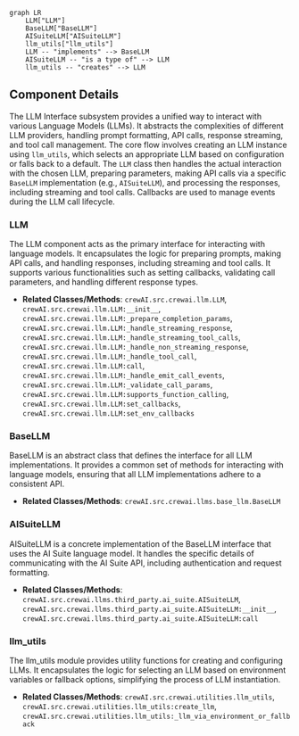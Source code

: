 ```mermaid
graph LR
    LLM["LLM"]
    BaseLLM["BaseLLM"]
    AISuiteLLM["AISuiteLLM"]
    llm_utils["llm_utils"]
    LLM -- "implements" --> BaseLLM
    AISuiteLLM -- "is a type of" --> LLM
    llm_utils -- "creates" --> LLM
```

## Component Details

The LLM Interface subsystem provides a unified way to interact with various Language Models (LLMs). It abstracts the complexities of different LLM providers, handling prompt formatting, API calls, response streaming, and tool call management. The core flow involves creating an LLM instance using `llm_utils`, which selects an appropriate LLM based on configuration or falls back to a default. The `LLM` class then handles the actual interaction with the chosen LLM, preparing parameters, making API calls via a specific `BaseLLM` implementation (e.g., `AISuiteLLM`), and processing the responses, including streaming and tool calls. Callbacks are used to manage events during the LLM call lifecycle.

### LLM
The LLM component acts as the primary interface for interacting with language models. It encapsulates the logic for preparing prompts, making API calls, and handling responses, including streaming and tool calls. It supports various functionalities such as setting callbacks, validating call parameters, and handling different response types.
- **Related Classes/Methods**: `crewAI.src.crewai.llm.LLM`, `crewAI.src.crewai.llm.LLM:__init__`, `crewAI.src.crewai.llm.LLM:_prepare_completion_params`, `crewAI.src.crewai.llm.LLM:_handle_streaming_response`, `crewAI.src.crewai.llm.LLM:_handle_streaming_tool_calls`, `crewAI.src.crewai.llm.LLM:_handle_non_streaming_response`, `crewAI.src.crewai.llm.LLM:_handle_tool_call`, `crewAI.src.crewai.llm.LLM:call`, `crewAI.src.crewai.llm.LLM:_handle_emit_call_events`, `crewAI.src.crewai.llm.LLM:_validate_call_params`, `crewAI.src.crewai.llm.LLM:supports_function_calling`, `crewAI.src.crewai.llm.LLM:set_callbacks`, `crewAI.src.crewai.llm.LLM:set_env_callbacks`

### BaseLLM
BaseLLM is an abstract class that defines the interface for all LLM implementations. It provides a common set of methods for interacting with language models, ensuring that all LLM implementations adhere to a consistent API.
- **Related Classes/Methods**: `crewAI.src.crewai.llms.base_llm.BaseLLM`

### AISuiteLLM
AISuiteLLM is a concrete implementation of the BaseLLM interface that uses the AI Suite language model. It handles the specific details of communicating with the AI Suite API, including authentication and request formatting.
- **Related Classes/Methods**: `crewAI.src.crewai.llms.third_party.ai_suite.AISuiteLLM`, `crewAI.src.crewai.llms.third_party.ai_suite.AISuiteLLM:__init__`, `crewAI.src.crewai.llms.third_party.ai_suite.AISuiteLLM:call`

### llm_utils
The llm_utils module provides utility functions for creating and configuring LLMs. It encapsulates the logic for selecting an LLM based on environment variables or fallback options, simplifying the process of LLM instantiation.
- **Related Classes/Methods**: `crewAI.src.crewai.utilities.llm_utils`, `crewAI.src.crewai.utilities.llm_utils:create_llm`, `crewAI.src.crewai.utilities.llm_utils:_llm_via_environment_or_fallback`
